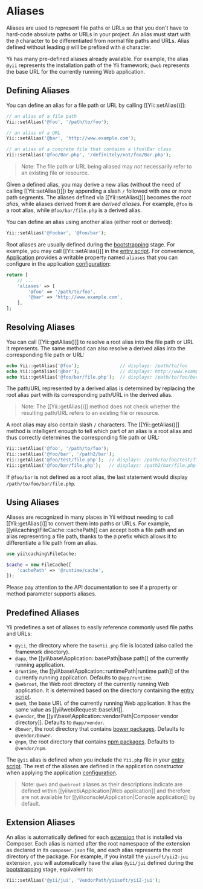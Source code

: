 Aliases
=======

Aliases are used to represent file paths or URLs so that you don't have to hard-code absolute paths or URLs in your
project. An alias must start with the `@` character to be differentiated from normal file paths and URLs. Alias defined
without leading `@` will be prefixed with `@` character.

Yii has many pre-defined aliases already available. For example, the alias `@yii` represents the installation path of
the Yii framework; `@web` represents the base URL for the currently running Web application.

Defining Aliases
----------------

You can define an alias for a file path or URL by calling [[Yii::setAlias()]]:

```php
// an alias of a file path
Yii::setAlias('@foo', '/path/to/foo');

// an alias of a URL
Yii::setAlias('@bar', 'http://www.example.com');

// an alias of a concrete file that contains a \foo\Bar class
Yii::setAlias('@foo/Bar.php', '/definitely/not/foo/Bar.php');
```

> Note: The file path or URL being aliased may *not* necessarily refer to an existing file or resource.

Given a defined alias, you may derive a new alias (without the need of calling [[Yii::setAlias()]]) by appending
a slash `/` followed with one or more path segments. The aliases defined via [[Yii::setAlias()]] becomes the 
*root alias*, while aliases derived from it are *derived aliases*. For example, `@foo` is a root alias,
while `@foo/bar/file.php` is a derived alias.

You can define an alias using another alias (either root or derived):

```php
Yii::setAlias('@foobar', '@foo/bar');
```

Root aliases are usually defined during the [bootstrapping](runtime-bootstrapping.md) stage.
For example, you may call [[Yii::setAlias()]] in the [entry script](structure-entry-scripts.md).
For convenience, [Application](structure-applications.md) provides a writable property named `aliases`
that you can configure in the application [configuration](concept-configurations.md):

```php
return [
    // ...
    'aliases' => [
        '@foo' => '/path/to/foo',
        '@bar' => 'http://www.example.com',
    ],
];
```


Resolving Aliases <span id="resolving-aliases"></span>
-----------------

You can call [[Yii::getAlias()]] to resolve a root alias into the file path or URL it represents.
The same method can also resolve a derived alias into the corresponding file path or URL:

```php
echo Yii::getAlias('@foo');               // displays: /path/to/foo
echo Yii::getAlias('@bar');               // displays: http://www.example.com
echo Yii::getAlias('@foo/bar/file.php');  // displays: /path/to/foo/bar/file.php
```

The path/URL represented by a derived alias is determined by replacing the root alias part with its corresponding
path/URL in the derived alias.

> Note: The [[Yii::getAlias()]] method does not check whether the resulting path/URL refers to an existing file or resource.


A root alias may also contain slash `/` characters. The [[Yii::getAlias()]] method
is intelligent enough to tell which part of an alias is a root alias and thus correctly determines
the corresponding file path or URL:

```php
Yii::setAlias('@foo', '/path/to/foo');
Yii::setAlias('@foo/bar', '/path2/bar');
Yii::getAlias('@foo/test/file.php');  // displays: /path/to/foo/test/file.php
Yii::getAlias('@foo/bar/file.php');   // displays: /path2/bar/file.php
```

If `@foo/bar` is not defined as a root alias, the last statement would display `/path/to/foo/bar/file.php`.


Using Aliases <span id="using-aliases"></span>
-------------

Aliases are recognized in many places in Yii without needing to call [[Yii::getAlias()]] to convert
them into paths or URLs. For example, [[yii\caching\FileCache::cachePath]] can accept both a file path
and an alias representing a file path, thanks to the `@` prefix which allows it to differentiate a file path
from an alias.

```php
use yii\caching\FileCache;

$cache = new FileCache([
    'cachePath' => '@runtime/cache',
]);
```

Please pay attention to the API documentation to see if a property or method parameter supports aliases.


Predefined Aliases
------------------

Yii predefines a set of aliases to easily reference commonly used file paths and URLs:

- `@yii`, the directory where the `BaseYii.php` file is located (also called the framework directory).
- `@app`, the [[yii\base\Application::basePath|base path]] of the currently running application.
- `@runtime`, the [[yii\base\Application::runtimePath|runtime path]] of the currently running application. Defaults to `@app/runtime`.
- `@webroot`, the Web root directory of the currently running Web application. It is determined based on the directory
  containing the [entry script](structure-entry-scripts.md).
- `@web`, the base URL of the currently running Web application. It has the same value as [[yii\web\Request::baseUrl]].
- `@vendor`, the [[yii\base\Application::vendorPath|Composer vendor directory]]. Defaults to `@app/vendor`.
- `@bower`, the root directory that contains [bower packages](http://bower.io/). Defaults to `@vendor/bower`.
- `@npm`, the root directory that contains [npm packages](https://www.npmjs.org/). Defaults to `@vendor/npm`.

The `@yii` alias is defined when you include the `Yii.php` file in your [entry script](structure-entry-scripts.md).
The rest of the aliases are defined in the application constructor when applying the application
[configuration](concept-configurations.md).

> Note: `@web` and `@webroot` aliases as their descriptions indicate are defined within [[yii\web\Application|Web application]] and therefore are not available for [[yii\console\Application|Console application]] by default.

Extension Aliases
-----------------

An alias is automatically defined for each [extension](structure-extensions.md) that is installed via Composer.
Each alias is named after the root namespace of the extension as declared in its `composer.json` file, and each alias
represents the root directory of the package. For example, if you install the `yiisoft/yii2-jui` extension,
you will automatically have the alias `@yii/jui` defined during the [bootstrapping](runtime-bootstrapping.md) stage, equivalent to:

```php
Yii::setAlias('@yii/jui', 'VendorPath/yiisoft/yii2-jui');
```
